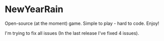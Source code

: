 # NewYearRain
Open-source (at the moment) game. Simple to play - hard to code. Enjoy!

I'm trying to fix all issues (In the last release I've fixed 4 issues).
